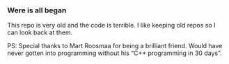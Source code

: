 
### Were is all began

This repo is very old and the code is terrible. I like keeping old repos so I can look back at them.


PS:
Special thanks to Mart Roosmaa for being a brilliant friend. Would have never gotten into programming without his “C++ programming in 30 days”.
